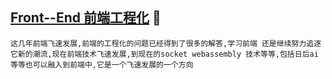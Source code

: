 [Front--End 前端工程化](#top)  <b id="top"></b> :maple_leaf:
----
`这几年前端飞速发展,前端的工程化的问题已经得到了很多的解答,学习前端 还是继续努力追逐它新的潮流,现在前端技术飞速发展,到现在的socket webassembly 技术等等,包括日后ai 等等也可以融入到前端中,它是一个飞速发展的一个方向`
